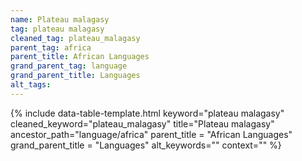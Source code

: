 ```yaml
---
name: Plateau malagasy
tag: plateau malagasy
cleaned_tag: plateau_malagasy
parent_tag: africa
parent_title: African Languages
grand_parent_tag: language
grand_parent_title: Languages
alt_tags: 
---
```


{% include data-table-template.html 
  keyword="plateau malagasy" 
  cleaned_keyword="plateau_malagasy" 
  title="Plateau malagasy"
  ancestor_path="language/africa" 
  parent_title = "African Languages"
  grand_parent_title = "Languages"
  alt_keywords=""
  context=""
%}

